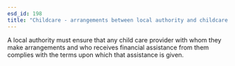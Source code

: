 ```yaml
---
esd_id: 198
title: "Childcare - arrangements between local authority and childcare providers in Wales"
---
```


A local authority must ensure that any child care provider with whom they make arrangements and who receives financial assistance from them complies with the terms upon which that assistance is given.

